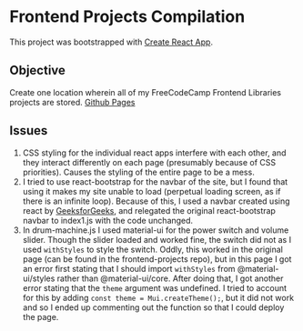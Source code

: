 # Frontend Projects Compilation

This project was bootstrapped with [Create React App](https://github.com/facebook/create-react-app).

## Objective

Create one location wherein all of my FreeCodeCamp Frontend Libraries projects are stored.
[Github Pages](https://yet2frag.github.io/frontend-compilation/)

## Issues

1. CSS styling for the individual react apps interfere with each other, and they interact differently on each page (presumably because of CSS priorities). Causes the styling of the entire page to be a mess.
2. I tried to use react-bootstrap for the navbar of the site, but I found that using it makes my site unable to load (perpetual loading screen, as if there is an infinite loop). Because of this, I used a navbar created using react by [GeeksforGeeks](https://www.geeksforgeeks.org/create-a-responsive-navbar-using-reactjs/), and relegated the original react-bootstrap navbar to index1.js with the code unchanged.
3. In drum-machine.js I used material-ui for the power switch and volume slider. Though the slider loaded and worked fine, the switch did not as I used `withStyles` to style the switch. Oddly, this worked in the original page (can be found in the frontend-projects repo), but in this page I got an error first stating that I should import `withStyles` from @material-ui/styles rather than @material-ui/core. After doing that, I got another error stating that the `theme` argument was undefined. I tried to account for this by adding `const theme = Mui.createTheme();`, but it did not work and so I ended up commenting out the function so that I could deploy the page.
